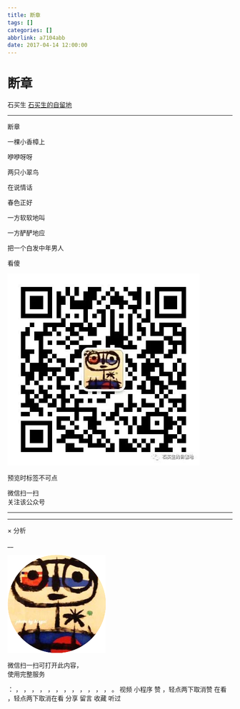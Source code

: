 ```yaml
---
title: 断章
tags: []
categories: []
abbrlink: a7104abb
date: 2017-04-14 12:00:00
---
```


#  断章

石买生  [ 石买生的自留地 ](javascript:void\(0\);)

__ _ _ _ _

断章

一棵小香樟上

咿咿呀呀

两只小翠鸟

在说情话

春色正好

一方软软地叫

一方酽酽地应

把一个白发中年男人

看傻

![](shared/img2.jpg)

  

预览时标签不可点

微信扫一扫  
关注该公众号





****



****



×  分析

__

![作者头像](shared/img1.png)

微信扫一扫可打开此内容，  
使用完整服务

：  ，  ，  ，  ，  ，  ，  ，  ，  ，  ，  ，  ，  。  视频  小程序  赞  ，轻点两下取消赞  在看  ，轻点两下取消在看
分享  留言  收藏  听过

